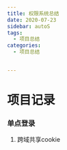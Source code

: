 ```yaml
---
title: 权限系统总结
date: 2020-07-23
sidebar: autoS
tags:
  - 项目总结
categories:
  - 项目总结


---
```




# 项目记录

### 单点登录

1. 跨域共享cookie

